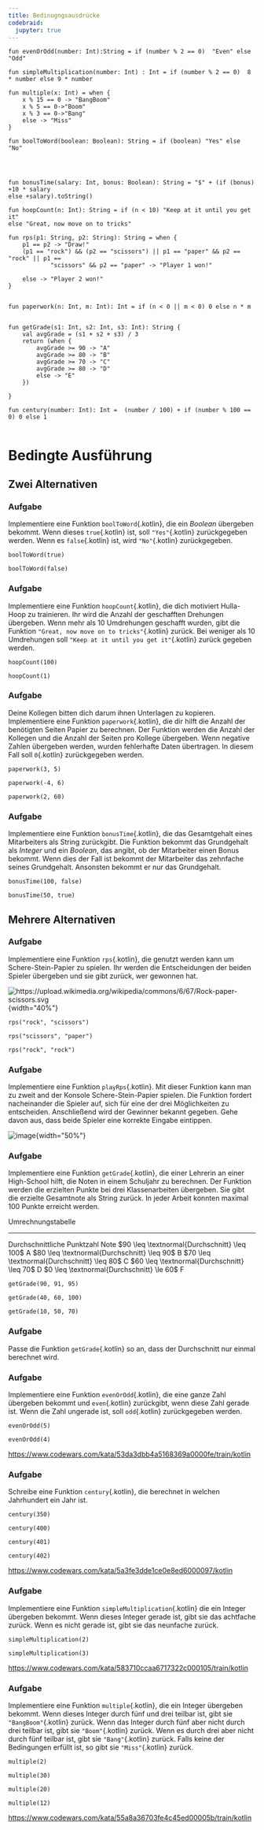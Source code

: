 ```yaml
---
title: Bedinugngsausdrücke 
codebraid:
  jupyter: true
---
```



``` {.kotlin .cb-run first_number=1}
fun evenOrOdd(number: Int):String = if (number % 2 == 0)  "Even" else "Odd"

fun simpleMultiplication(number: Int) : Int = if (number % 2 == 0)  8 * number else 9 * number

fun multiple(x: Int) = when {
    x % 15 == 0 -> "BangBoom"
    x % 5 == 0->"Boom"
    x % 3 == 0->"Bang"
    else -> "Miss"
}

fun boolToWord(boolean: Boolean): String = if (boolean) "Yes" else "No"




fun bonusTime(salary: Int, bonus: Boolean): String = "$" + (if (bonus) +10 * salary
else +salary).toString()

fun hoopCount(n: Int): String = if (n < 10) "Keep at it until you get it"
else "Great, now move on to tricks"

fun rps(p1: String, p2: String): String = when {
    p1 == p2 -> "Draw!"
    (p1 == "rock") && (p2 == "scissors") || p1 == "paper" && p2 == "rock" || p1 ==
            "scissors" && p2 == "paper" -> "Player 1 won!"

    else -> "Player 2 won!"
}


fun paperwork(n: Int, m: Int): Int = if (n < 0 || m < 0) 0 else n * m


fun getGrade(s1: Int, s2: Int, s3: Int): String {
    val avgGrade = (s1 + s2 + s3) / 3
    return (when {
        avgGrade >= 90 -> "A"
        avgGrade >= 80 -> "B"
        avgGrade >= 70 -> "C"
        avgGrade >= 80 -> "D"
        else -> "E"
    })

}

fun century(number: Int): Int =  (number / 100) + if (number % 100 == 0) 0 else 1


```

# Bedingte Ausführung

## Zwei Alternativen

### Aufgabe
Implementiere eine Funktion `boolToWord`{.kotlin}, die ein *Boolean*
übergeben bekommt. Wenn dieses `true`{.kotlin} ist, soll
`"Yes"`{.kotlin} zurückgegeben werden. Wenn es `false`{.kotlin} ist,
wird `"No"`{.kotlin} zurückgegeben.

``` {.kotlin .cb-nb first_number=1}
boolToWord(true)
```
``` {.kotlin .cb-nb first_number=1}
boolToWord(false)
```

<!-- <https://www.codewars.com/kata/53369039d7ab3ac506000467/train/kotlin> -->


### Aufgabe
Implementiere eine Funktion `hoopCount`{.kotlin}, die dich motiviert
Hulla-Hoop zu trainieren. Ihr wird die Anzahl der geschafften Drehungen
übergeben. Wenn mehr als $10$ Umdrehungen geschafft wurden, gibt die
Funktion `"Great, now move on to tricks"`{.kotlin} zurück. Bei weniger als
$10$ Umdrehungen soll `"Keep at it until you get it"`{.kotlin} zurück gegeben
werden.

``` {.kotlin .cb-nb first_number=1}
hoopCount(100)
```
``` {.kotlin .cb-nb first_number=1}
hoopCount(1)
```

<!-- <https://www.codewars.com/kata/55cb632c1a5d7b3ad0000145/train/kotlin> -->


### Aufgabe
Deine Kollegen bitten dich darum ihnen Unterlagen zu kopieren.
Implementiere eine Funktion `paperwork`{.kotlin}, die dir hilft die
Anzahl der benötigten Seiten Papier zu berechnen. Der Funktion werden
die Anzahl der Kollegen und die Anzahl der Seiten pro Kollege übergeben.
Wenn negative Zahlen übergeben werden, wurden fehlerhafte Daten
übertragen. In diesem Fall soll `0`{.kotlin} zurückgegeben werden.

``` {.kotlin .cb-nb first_number=1}
paperwork(3, 5)
```
``` {.kotlin .cb-nb first_number=1}
paperwork(-4, 6)
```
``` {.kotlin .cb-nb first_number=1}
paperwork(2, 60)
```

<!-- <https://www.codewars.com/kata/55f9b48403f6b87a7c0000bd/train/kotlin> -->


### Aufgabe
Implementiere eine Funktion `bonusTime`{.kotlin}, die das Gesamtgehalt
eines Mitarbeiters als String zurückgibt. Die Funktion bekommt das
Grundgehalt als *Integer* und ein *Boolean*, das angibt, ob der
Mitarbeiter einen Bonus bekommt. Wenn dies der Fall ist bekommt der
Mitarbeiter das zehnfache seines Grundgehalt. Ansonsten bekommt er nur
das Grundgehalt.

``` {.kotlin .cb-nb first_number=1}
bonusTime(100, false)
```
``` {.kotlin .cb-nb first_number=1}
bonusTime(50, true)
```

<!-- <https://www.codewars.com/kata/56f6ad906b88de513f000d96/train/kotlin> -->


## Mehrere Alternativen

### Aufgabe
Implementiere eine Funktion `rps`{.kotlin}, die genutzt werden kann um
Schere-Stein-Papier zu spielen. Ihr werden die Entscheidungen der beiden
Spieler übergeben und sie gibt zurück, wer gewonnen hat.

![<https://upload.wikimedia.org/wikipedia/commons/6/67/Rock-paper-scissors.svg>](rock-paper-scissors.png){width="40%"}

``` {.kotlin .cb-nb first_number=1}
rps("rock", "scissors")
```
``` {.kotlin .cb-nb first_number=1}
rps("scissors", "paper")
```
``` {.kotlin .cb-nb first_number=1}
rps("rock", "rock")
```

<!-- <https://www.codewars.com/kata/5672a98bdbdd995fad00000f/train/kotlin> -->


### Aufgabe
Implementiere eine Funktion `playRps`{.kotlin}. Mit dieser Funktion kann
man zu zweit and der Konsole Schere-Stein-Papier spielen. Die Funktion
fordert nacheinander die Spieler auf, sich für eine der drei
Möglichkeiten zu entscheiden. Anschließend wird der Gewinner bekannt
gegeben. Gehe davon aus, dass beide Spieler eine korrekte Eingabe
eintippen.

![image](rps.png){width="50%"}


### Aufgabe
Implementiere eine Funktion `getGrade`{.kotlin}, die einer Lehrerin an
einer High-School hilft, die Noten in einem Schuljahr zu berechnen. Der
Funktion werden die erzielten Punkte bei drei Klassenarbeiten übergeben.
Sie gibt die erzielte Gesamtnote als String zurück. In jeder Arbeit
konnten maximal $100$ Punkte erreicht werden.

  Umrechnungstabelle                             
  ---------------------------------------------- ------
  Durchschnittliche Punktzahl                    Note
  $90 \leq \textnormal{Durchschnitt} \leq 100$   A
  $80 \leq \textnormal{Durchschnitt} \leq 90$    B
  $70 \leq \textnormal{Durchschnitt} \leq 80$    C
  $60 \leq \textnormal{Durchschnitt} \leq 70$    D
  $0 \leq  \textnormal{Durchschnitt} \le 60$     F

``` {.kotlin .cb-nb first_number=1}
getGrade(90, 91, 95)
```
``` {.kotlin .cb-nb first_number=1}
getGrade(40, 60, 100)
```
``` {.kotlin .cb-nb first_number=1}
getGrade(10, 50, 70)
```

<!-- <https://www.codewars.com/kata/55cbd4ba903825f7970000f5/train/kotlin> -->


### Aufgabe
Passe die Funktion `getGrade`{.kotlin} so an, dass der Durchschnitt nur
einmal berechnet wird.


### Aufgabe
Implementiere eine Funktion `evenOrOdd`{.kotlin}, die eine ganze Zahl
übergeben bekommt und `even`{.kotlin} zurückgibt, wenn diese Zahl gerade
ist. Wenn die Zahl ungerade ist, soll `odd`{.kotlin} zurückgegeben
werden.

``` {.kotlin .cb-nb first_number=1}
evenOrOdd(5)
```
``` {.kotlin .cb-nb first_number=1}
evenOrOdd(4)
```

<https://www.codewars.com/kata/53da3dbb4a5168369a0000fe/train/kotlin>


### Aufgabe

Schreibe eine Funktion `century`{.kotlin}, die berechnet in welchen Jahrhundert ein Jahr ist.

``` {.kotlin .cb-nb first_number=1}
century(350)
```
``` {.kotlin .cb-nb first_number=1}
century(400)

```
``` {.kotlin .cb-nb first_number=1}
century(401)
```
``` {.kotlin .cb-nb first_number=1}
century(402)
```


<https://www.codewars.com/kata/5a3fe3dde1ce0e8ed6000097/kotlin>


### Aufgabe
Implementiere eine Funktion `simpleMultiplication`{.kotlin} die ein
Integer übergeben bekommt. Wenn dieses Integer gerade ist, gibt sie das
achtfache zurück. Wenn es nicht gerade ist, gibt sie das neunfache
zurück.

``` {.kotlin .cb-nb first_number=1}
simpleMultiplication(2)
```
``` {.kotlin .cb-nb first_number=1}
simpleMultiplication(3)
```

<https://www.codewars.com/kata/583710ccaa6717322c000105/train/kotlin>


### Aufgabe
Implementiere eine Funktion `multiple`{.kotlin}, die ein Integer
übergeben bekommt. Wenn dieses Integer durch fünf und drei teilbar ist,
gibt sie `"BangBoom"`{.kotlin} zurück. Wenn das Integer durch fünf aber
nicht durch drei teilbar ist, gibt sie `"Boom"`{.kotlin} zurück. Wenn es
durch drei aber nicht durch fünf teilbar ist, gibt sie `"Bang"`{.kotlin}
zurück. Falls keine der Bedingungen erfüllt ist, so gibt sie
`"Miss"`{.kotlin} zurück.

``` {.kotlin .cb-nb first_number=1}
multiple(2)
```
``` {.kotlin .cb-nb first_number=1}
multiple(30)
```
``` {.kotlin .cb-nb first_number=1}
multiple(20)
```
``` {.kotlin .cb-nb first_number=1}
multiple(12)
```

<https://www.codewars.com/kata/55a8a36703fe4c45ed00005b/train/kotlin>

